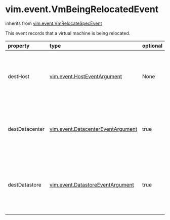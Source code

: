 vim.event.VmBeingRelocatedEvent
===============================
inherits from [vim.event.VmRelocateSpecEvent](docs/vim.event.VmRelocateSpecEvent.md)


This event records that a virtual machine is being relocated.

| property | type | optional | priv | desc |
|:---------|:-----|:---------|:-----|:-----|
| destHost | [vim.event.HostEventArgument](vim.event.HostEventArgument.md "vim.event.HostEventArgument") | None | None | The destination host to which the virtual machine is being relocated. |
| destDatacenter | [vim.event.DatacenterEventArgument](vim.event.DatacenterEventArgument.md "vim.event.DatacenterEventArgument") | true | None | The destination datacenter to which the virtual machine is being relocated |
| destDatastore | [vim.event.DatastoreEventArgument](vim.event.DatastoreEventArgument.md "vim.event.DatastoreEventArgument") | true | None | The destination primary datastore to which the virtual machine is being relocated |


